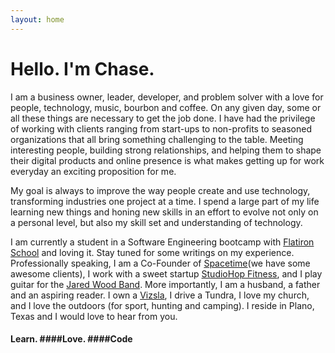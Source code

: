 ```yaml
---
layout: home
---
```

# Hello.  I'm Chase.

I am a business owner, leader, developer, and problem solver with a love for people, technology, music, bourbon and coffee. On any given day, some or all these things are necessary to get the job done. I have had the privilege of working with clients ranging from start-ups to non-profits to seasoned organizations that all bring something challenging to the table. Meeting interesting people, building strong relationships, and helping them to shape their digital products and online presence is what makes getting up for work everyday an exciting proposition for me.

My goal is always to improve the way people create and use technology, transforming industries one project at a time. I spend a large part of my life learning new things and honing new skills in an effort to evolve not only on a personal level, but also my skill set and understanding of technology.  

I am currently a student in a Software Engineering bootcamp with [Flatiron School](https://flatironschool.com/) and loving it.  Stay tuned for some writings on my experience. Professionally speaking, I am a Co-Founder of [Spacetime](http://heyspacetime.com)(we have some awesome clients), I work with a sweet startup [StudioHop Fitness](https://studiohopfitness.com), and I play guitar for the [Jared Wood Band](http://jaredwoodmusic.com).  More importantly, I am a husband, a father and an aspiring reader. I own a [Vizsla](http://www.akc.org/dog-breeds/vizsla/), I drive a Tundra, I love my church, and I love the outdoors (for sport, hunting and camping). I reside in Plano, Texas and I would love to hear from you.

#### Learn. ####Love. ####Code 
